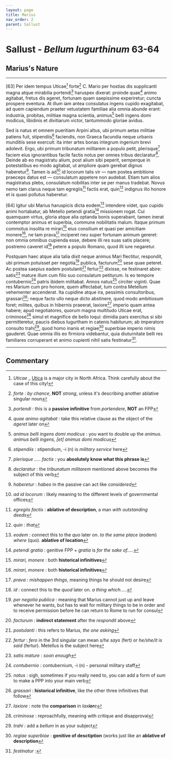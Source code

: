 ```yaml
---
layout: page
title: Marius
nav_order: 2
parent: Sallust
---
```


# Sallust - *Bellum Iugurthinum* 63-64

## Marius's Nature

---------------

[63] Per idem tempus Uticae[^1] forte[^2] C. Mario per hostias dis supplicanti magna atque mirabilia portendi[^3] haruspex dixerat: proinde quae[^4] animo agitabat, fretus dis ageret, fortunam quam saepissime experiretur; cuncta prospere eventura. At illum iam antea consulatus ingens cupido exagitabat, ad quem capiendum praeter vetustatem familiae alia omnia abunde erant: industria, probitas, militiae magna scientia, animus[^5] belli ingens domi modicus, libidinis et divitiarum victor, tantummodo gloriae avidus. 

Sed is natus et omnem pueritiam Arpini altus, ubi primum aetas militiae patiens fuit, stipendiis[^6] faciendis, non Graeca facundia neque urbanis munditiis sese exercuit: ita inter artes bonas integrum ingenium brevi adolevit. Ergo, ubi primum tribunatum militarem a populo petit, plerisque[^7] faciem eius ignorantibus facile factis notus per omnes tribus declaratur[^8]. Deinde ab eo magistratu alium, post alium sibi peperit, semperque in potestatibus eo modo agitabat, ut ampliore quam gerebat dignus haberetur[^9]. Tamen is ad[^10] id locorum talis vir — nam postea ambitione praeceps datus est — consulatum appetere non audebat. Etiam tum alios magistratus plebs, consulatum nobilitas inter se per manus tradebat. Novus nemo tam clarus neque tam egregiis[^11] factis erat, quin[^12] indignus illo honore et is quasi pollutus haberetur. 


[64] Igitur ubi Marius haruspicis dicta eodem[^13] intendere videt, quo cupido animi hortabatur, ab Metello petendi gratia[^14] missionem rogat. Cui quamquam virtus, gloria atque alia optanda bonis superabant, tamen inerat contemptor animus et superbia, commune nobilitatis malum. Itaque primum commotus insolita re mirari[^15] eius consilium et quasi per amicitiam monere[^15], ne tam prava[^16] inciperet neu super fortunam animum gereret: non omnia omnibus cupienda esse, debere illi res suas satis placere; postremo caveret id[^17] petere a populo Romano, quod illi iure negaretur. 

Postquam haec atque alia talia dixit neque animus Mari flectitur, respondit, ubi primum potuisset per negotia[^18] publica, facturum[^19] sese quae peteret. Ac postea saepius eadem postulanti[^20] fertur[^21] dixisse, ne festinaret abire: satis[^22] mature illum cum filio suo consulatum petiturum. Is eo tempore contubernio[^23] patris ibidem militabat. Annos natus[^24] circiter viginti. Quae res Marium cum pro honore, quem affectabat, tum contra Metellum vehementer accenderat. Ita cupidine atque ira, pessimis consultoribus, grassari[^25]; neque facto ullo neque dicto abstinere, quod modo ambitiosum foret; milites, quibus in hibernis praeerat, laxiore[^26] imperio quam antea habere; apud negotiatores, quorum magna multitudo Uticae erat, criminose[^27] simul et magnifice de bello loqui: dimidia pars exercitus si sibi permitteretur, paucis diebus Iugurtham in catenis habiturum; ab imperatore consulto trahi[^28], quod homo inanis et regiae[^29] superbiae imperio nimis gauderet. Quae omnia illis eo firmiora videbantur, quia diuturnitate belli res familiares corruperant et animo cupienti nihil satis festinatur[^30]. 


--------------

## Commentary


[^1]: _Uticae_ _ [Utica](https://en.wikipedia.org/wiki/Utica,_Tunisia) is a major city in North Africa. Think carefully about the case of this city!

[^2]: _forte_ : _by chance_, **NOT** _strong_, unless it's describing another ablative singular noun

[^3]: _portendi_ : this is a **passive infinitive** from _portendere_, **NOT** an FPP

[^4]: _quae animo agitabat_ : take this relative clause as the object of the _ageret_ later on

[^5]: _animus belli ingens domi modicus_ : you want to double up the _animus_. _animus belli ingens, [et] animus domi modicus_

[^6]: _stipendiis_ : stipendium, -i (n) is _military service_ here

[^7]: _plerisque ..... factis_ : you **absolutely know what this phrase is**

[^8]: _declaratur_ : the _tribunatum militarem_ mentioned above becomes the subject of this verb

[^9]: _haberetur_ : _habeo_ in the passive can act like _considered_

[^10]: _ad id locorum_ : likely meaning to the different levels of governmental offices

[^11]: _egregiis factis_ : **ablative of description**, a man _with outstanding deeds_

[^12]: _quin_ : _that_

[^13]: _eodem_ : connect this to the _quo_ later on. _to the same place_ (eodem) _where_ (quo). **ablative of location**

[^14]: _petendi gratia_ : genitive FPP + _gratia_ is _for the sake of....._

[^15]: _mirari, monere_ : both **historical infinitives**

[^16]: _prava_ : _mishappen things_, meaning things he should not desire

[^17]: _id_ : connect this to the _quod_ later on. _a thing which....._

[^18]: _per negotia publica_ : meaning that Marius cannot just up and leave whenever he wants, but has to wait for military things to be in order and to receive permission before he can return to Rome to run for consul

[^19]: _facturum_ : **indirect statement** after the _respondit_ above

[^20]: _postulanti_ : this refers to Marius, _the one asking_

[^21]: _fertur_ : _fero_ in the 3rd singular can mean _s/he says_ (fert) or _he/she/it is said_ (fertur). Metellus is the subject here

[^22]: _satis mature_ : _soon enough_

[^23]: _contubernio_ : contubernium, -i (n) - personal military staff

[^24]: _natus_ : sigh, sometimes if you really need to, you can add a form of _sum_ to make a PPP into your main verb

[^25]: _grassari_ : **historical infinitive**, like the other three infinitives that follow

[^26]: _laxiore_ : note the **comparison** in _lax**ior**e_

[^27]: _criminose_ : reproachfully, meaning with critique and disapproval 

[^28]: _trahi_ : add a _bellum_ in as your subject

[^29]: _regiae superbiae_ : **genitive of desctiption** (works just like an **ablative of description**

[^30]: _festinatur_ : 

